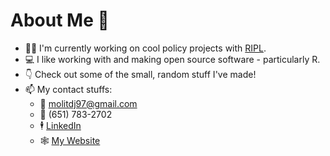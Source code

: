 # About Me 👋

- 👷‍♂️ I'm currently working on cool policy projects with [RIPL](https://www.ripl.org/).
- 💻 I like working with and making open source software - particularly R.
- 👇 Check out some of the small, random stuff I've made!
- 📫 My contact stuffs:
  - 💌 molitdj97@gmail.com
  - 📱 (651) 783-2702
  - 🕴️ [LinkedIn](https://www.linkedin.com/in/molitor-daniel/)
  - 🕸️ [My Website](https://dmolitor.com)
